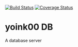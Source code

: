 [![Build Status](https://travis-ci.org/yoink00/db.svg?branch=master)](https://travis-ci.org/yoink00/db)
[![Coverage Status](https://coveralls.io/repos/github/yoink00/db/badge.svg)](https://coveralls.io/github/yoink00/db)

# yoink00 DB

A database server
